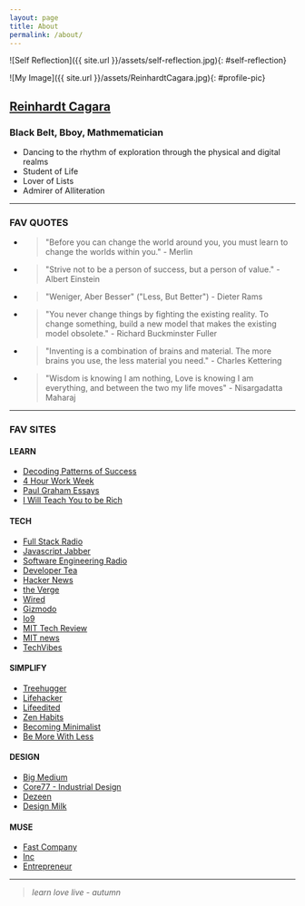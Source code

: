 ```yaml
---
layout: page
title: About
permalink: /about/
---
```


![Self Reflection]({{ site.url }}/assets/self-reflection.jpg){: #self-reflection}

![My Image]({{ site.url }}/assets/ReinhardtCagara.jpg){: #profile-pic}

## <a href="https://www.dropbox.com/s/8edipfuhuxvkek8/Reinhardt%20Cagara.pdf?dl=0">Reinhardt Cagara</a>

### Black Belt, Bboy, Mathmematician
- Dancing to the rhythm of exploration through the physical and digital realms
- Student of Life
- Lover of Lists
- Admirer of Alliteration


<!-- You can find the source code for Jekyll at
{% include icon-github.html username="jekyll" %} /
[jekyll](https://github.com/jekyll/jekyll)
 -->

---------

### FAV QUOTES

- > "Before you can change the world around you, you must learn to change the worlds within you." - Merlin
- > "Strive not to be a person of success, but a person of value." - Albert Einstein
- > "Weniger, Aber Besser" ("Less, But Better") - Dieter Rams
- > "You never change things by fighting the existing reality. To change something, build a new model that makes the existing model obsolete." - Richard Buckminster Fuller
- > "Inventing is a combination of brains and material. The more brains you use, the less material you need." - Charles Kettering
- > "Wisdom is knowing I am nothing, Love is knowing I am everything, and between the two my life moves" - Nisargadatta Maharaj 

---------

### FAV SITES

#### LEARN
- <a href="http://calnewport.com/blog/"> Decoding Patterns of Success </a>
- <a href="http://fourhourworkweek.com/blog/"> 4 Hour Work Week </a>
- <a href="http://www.paulgraham.com/articles.html"> Paul Graham Essays </a>
- <a href="http://www.iwillteachyoutoberich.com/blog/"> I Will Teach You to be Rich </a>

#### TECH
- <a href="http://www.fullstackradio.com/">Full Stack Radio</a>
- <a href="https://devchat.tv/js-jabber">Javascript Jabber</a>
- <a href="http://www.se-radio.net/">Software Engineering Radio</a>
- <a href="https://developertea.com/">Developer Tea</a>
- <a href="https://news.ycombinator.com/"> Hacker News </a>
- <a href="http://www.theverge.com/"> the Verge </a>
- <a href="http://www.wired.com/"> Wired </a>
- <a href="http://www.gizmodo.com/"> Gizmodo </a>
- <a href="http://www.io9.com/"> Io9 </a>
- <a href="http://www.technologyreview.com/"> MIT Tech Review </a>
- <a href="http://news.mit.edu/"> MIT news </a>
- <a href="http://www.techvibes.com/global"> TechVibes </a>

#### SIMPLIFY
- <a href="http://www.treehugger.com/"> Treehugger </a>
- <a href="http://www.lifehacker.com/"> Lifehacker </a>
- <a href="http://www.lifeedited.com/"> Lifeedited </a>
- <a href="http://www.zenhabits.net/"> Zen Habits </a>
- <a href="http://www.becomingminimalist.com/"> Becoming Minimalist </a>
- <a href="http://www.bemorewithless.com/"> Be More With Less </a>

#### DESIGN
- <a href="https://www.bigmedium.com/"> Big Medium </a>
- <a href="http://www.core77.com/"> Core77 - Industrial Design </a>
- <a href="http://www.dezeen.com/"> Dezeen </a>
- <a href="http://www.design-milk.com/"> Design Milk </a>

#### MUSE
- <a href="http://www.fastcompany.com/">Fast Company</a>
- <a href="http://www.inc.com/">Inc</a>
- <a href= "http://www.entrepreneur.com/">Entrepreneur</a>

---------

> _learn love live - autumn_